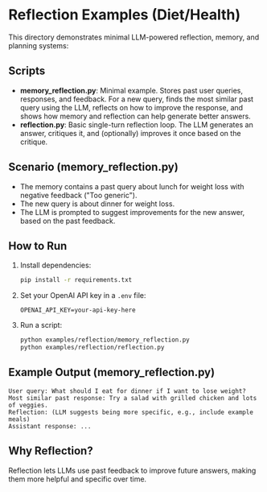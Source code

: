 # Reflection Examples (Diet/Health)

This directory demonstrates minimal LLM-powered reflection, memory, and planning systems:

## Scripts
- **memory_reflection.py**: Minimal example. Stores past user queries, responses, and feedback. For a new query, finds the most similar past query using the LLM, reflects on how to improve the response, and shows how memory and reflection can help generate better answers.
- **reflection.py**: Basic single-turn reflection loop. The LLM generates an answer, critiques it, and (optionally) improves it once based on the critique.

## Scenario (memory_reflection.py)
- The memory contains a past query about lunch for weight loss with negative feedback ("Too generic").
- The new query is about dinner for weight loss.
- The LLM is prompted to suggest improvements for the new answer, based on the past feedback.

## How to Run
1. Install dependencies:
   ```bash
   pip install -r requirements.txt
   ```
2. Set your OpenAI API key in a `.env` file:
   ```env
   OPENAI_API_KEY=your-api-key-here
   ```
3. Run a script:
   ```bash
   python examples/reflection/memory_reflection.py
   python examples/reflection/reflection.py
   ```

## Example Output (memory_reflection.py)
```
User query: What should I eat for dinner if I want to lose weight?
Most similar past response: Try a salad with grilled chicken and lots of veggies.
Reflection: (LLM suggests being more specific, e.g., include example meals)
Assistant response: ...
```

## Why Reflection?
Reflection lets LLMs use past feedback to improve future answers, making them more helpful and specific over time. 